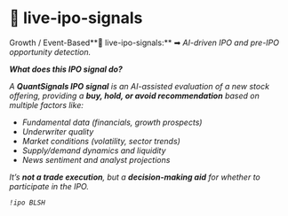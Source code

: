 # 🚀 live-ipo-signals

Growth / Event-Based**🚀 live-ipo-signals:** ➡ _AI-driven IPO and pre-IPO opportunity detection._

_**What does this IPO signal do?**_

_A **QuantSignals IPO signal** is an AI-assisted evaluation of a new stock offering, providing a **buy, hold, or avoid recommendation** based on multiple factors like:_

* _Fundamental data (financials, growth prospects)_
* _Underwriter quality_
* _Market conditions (volatility, sector trends)_
* _Supply/demand dynamics and liquidity_
* _News sentiment and analyst projections_

_It’s **not a trade execution**, but a **decision-making aid** for whether to participate in the IPO._

_`!ipo BLSH`_
